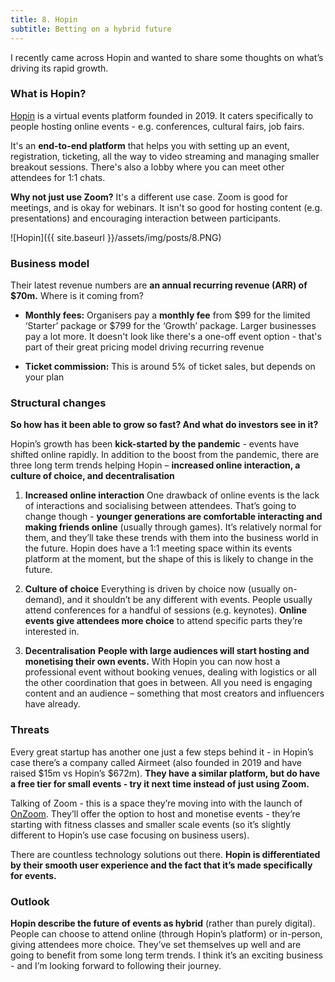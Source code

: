```yaml
---
title: 8. Hopin
subtitle: Betting on a hybrid future
---
```


I recently came across Hopin and wanted to share some thoughts on what’s driving its rapid growth.

### What is Hopin?
[Hopin](https://hopin.com/) is a virtual events platform founded in 2019. It caters specifically to people hosting online events - e.g. conferences, cultural fairs, job fairs.

It's an __end-to-end platform__ that helps you with setting up an event, registration, ticketing, all the way to video streaming and managing smaller breakout sessions. There's also a lobby where you can meet other attendees for 1:1 chats.

__Why not just use Zoom?__ It's a different use case. Zoom is good for meetings, and is okay for webinars. It isn't so good for hosting content (e.g. presentations) and encouraging interaction between participants.

![Hopin]({{ site.baseurl }}/assets/img/posts/8.PNG)

### Business model
Their latest revenue numbers are __an annual recurring revenue (ARR) of $70m.__ Where is it coming from?

* __Monthly fees:__ Organisers pay a __monthly fee__ from $99 for the limited ‘Starter’ package or $799 for the ‘Growth’ package. Larger businesses pay a lot more. It doesn't look like there's a one-off event option - that's part of their great pricing model driving recurring revenue

* __Ticket commission:__ This is around 5% of ticket sales, but depends on your plan

### Structural changes
__So how has it been able to grow so fast? And what do investors see in it?__

Hopin’s growth has been __kick-started by the pandemic__ - events have shifted online rapidly. In addition to the boost from the pandemic, there are three long term trends helping Hopin – __increased online interaction, a culture of choice, and decentralisation__

1. __Increased online interaction__
One drawback of online events is the lack of interactions and socialising between attendees. That’s going to change though - __younger generations are comfortable interacting and making friends online__ (usually through games). It’s relatively normal for them, and they’ll take these trends with them into the business world in the future. Hopin does have a 1:1 meeting space within its events platform at the moment, but the shape of this is likely to change in the future.

2. __Culture of choice__
Everything is driven by choice now (usually on-demand), and it shouldn’t be any different with events. People usually attend conferences for a handful of sessions (e.g. keynotes). __Online events give attendees more choice__ to attend specific parts they’re interested in.

3. __Decentralisation__
__People with large audiences will start hosting and monetising their own events.__ With Hopin you can now host a professional event without booking venues, dealing with logistics or all the other coordination that goes in between. All you need is engaging content and an audience – something that most creators and influencers have already.

### Threats
Every great startup has another one just a few steps behind it - in Hopin’s case there’s a company called Airmeet (also founded in 2019 and have raised $15m vs Hopin’s $672m). __They have a similar platform, but do have a free tier for small events - try it next time instead of just using Zoom.__

Talking of Zoom - this is a space they’re moving into with the launch of [OnZoom](https://blog.zoom.us/introducing-onzoom-a-marketplace-for-immersive-experiences/). They’ll offer the option to host and monetise events - they’re starting with fitness classes and smaller scale events (so it’s slightly different to Hopin’s use case focusing on business users).

There are countless technology solutions out there. __Hopin is differentiated by their smooth user experience and the fact that it’s made specifically for events.__

### Outlook
__Hopin describe the future of events as hybrid__ (rather than purely digital). People can choose to attend online (through Hopin’s platform) or in-person, giving attendees more choice. They’ve set themselves up well and are going to benefit from some long term trends. I think it’s an exciting business - and I’m looking forward to following their journey.
